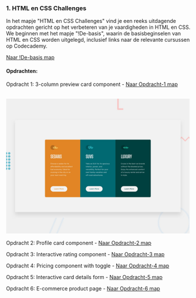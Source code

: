 ### 1. HTML en CSS Challenges

In het mapje "HTML en CSS Challenges" vind je een reeks uitdagende opdrachten gericht op het verbeteren van je vaardigheden in HTML en CSS. We beginnen met het mapje "!De-basis", waarin de basisbeginselen van HTML en CSS worden uitgelegd, inclusief links naar de relevante cursussen op Codecademy.

[Naar !De-basis map](./!De-basis)

#### Opdrachten:

Opdracht 1: 3-column preview card component - [Naar Opdracht-1 map](./~Opdracht-1)

<br>
<img src="Images/desktop-preview.jpg" alt="3-column preview card component" style="width: 500px;"/>
<br>

Opdracht 2: Profile card component - [Naar Opdracht-2 map](./~Opdracht-2)

Opdracht 3: Interactive rating component - [Naar Opdracht-3 map](./~Opdracht-3)

Opdracht 4: Pricing component with toggle - [Naar Opdracht-4 map](./~Opdracht-4)

Opdracht 5: Interactive card details form - [Naar Opdracht-5 map](./~Opdracht-5)

Opdracht 6: E-commerce product page - [Naar Opdracht-6 map](./~Opdracht-6)
